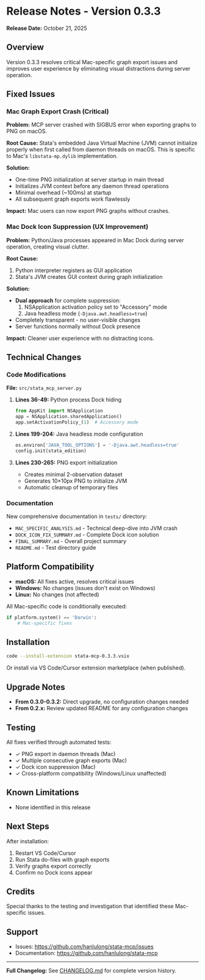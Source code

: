 # Release Notes - Version 0.3.3

**Release Date:** October 21, 2025

## Overview

Version 0.3.3 resolves critical Mac-specific graph export issues and improves user experience by eliminating visual distractions during server operation.

## Fixed Issues

### Mac Graph Export Crash (Critical)

**Problem:** MCP server crashed with SIGBUS error when exporting graphs to PNG on macOS.

**Root Cause:** Stata's embedded Java Virtual Machine (JVM) cannot initialize properly when first called from daemon threads on macOS. This is specific to Mac's `libstata-mp.dylib` implementation.

**Solution:**
- One-time PNG initialization at server startup in main thread
- Initializes JVM context before any daemon thread operations
- Minimal overhead (~100ms) at startup
- All subsequent graph exports work flawlessly

**Impact:** Mac users can now export PNG graphs without crashes.

### Mac Dock Icon Suppression (UX Improvement)

**Problem:** Python/Java processes appeared in Mac Dock during server operation, creating visual clutter.

**Root Cause:**
1. Python interpreter registers as GUI application
2. Stata's JVM creates GUI context during graph initialization

**Solution:**
- **Dual approach** for complete suppression:
  1. NSApplication activation policy set to "Accessory" mode
  2. Java headless mode (`-Djava.awt.headless=true`)
- Completely transparent - no user-visible changes
- Server functions normally without Dock presence

**Impact:** Cleaner user experience with no distracting icons.

## Technical Changes

### Code Modifications

**File:** `src/stata_mcp_server.py`

1. **Lines 36-49:** Python process Dock hiding
   ```python
   from AppKit import NSApplication
   app = NSApplication.sharedApplication()
   app.setActivationPolicy_(1)  # Accessory mode
   ```

2. **Lines 199-204:** Java headless mode configuration
   ```python
   os.environ['JAVA_TOOL_OPTIONS'] = '-Djava.awt.headless=true'
   config.init(stata_edition)
   ```

3. **Lines 230-265:** PNG export initialization
   - Creates minimal 2-observation dataset
   - Generates 10×10px PNG to initialize JVM
   - Automatic cleanup of temporary files

### Documentation

New comprehensive documentation in `tests/` directory:
- `MAC_SPECIFIC_ANALYSIS.md` - Technical deep-dive into JVM crash
- `DOCK_ICON_FIX_SUMMARY.md` - Complete Dock icon solution
- `FINAL_SUMMARY.md` - Overall project summary
- `README.md` - Test directory guide

## Platform Compatibility

- **macOS:** All fixes active, resolves critical issues
- **Windows:** No changes (issues don't exist on Windows)
- **Linux:** No changes (not affected)

All Mac-specific code is conditionally executed:
```python
if platform.system() == 'Darwin':
    # Mac-specific fixes
```

## Installation

```bash
code --install-extension stata-mcp-0.3.3.vsix
```

Or install via VS Code/Cursor extension marketplace (when published).

## Upgrade Notes

- **From 0.3.0-0.3.2:** Direct upgrade, no configuration changes needed
- **From 0.2.x:** Review updated README for any configuration changes

## Testing

All fixes verified through automated tests:
- ✓ PNG export in daemon threads (Mac)
- ✓ Multiple consecutive graph exports (Mac)
- ✓ Dock icon suppression (Mac)
- ✓ Cross-platform compatibility (Windows/Linux unaffected)

## Known Limitations

- None identified in this release

## Next Steps

After installation:
1. Restart VS Code/Cursor
2. Run Stata do-files with graph exports
3. Verify graphs export correctly
4. Confirm no Dock icons appear

## Credits

Special thanks to the testing and investigation that identified these Mac-specific issues.

## Support

- Issues: https://github.com/hanlulong/stata-mcp/issues
- Documentation: https://github.com/hanlulong/stata-mcp

---

**Full Changelog:** See [CHANGELOG.md](CHANGELOG.md) for complete version history.
